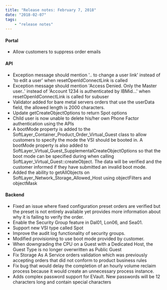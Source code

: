 ```yaml
---
title: "Release notes: February 7, 2018"
date: "2018-02-07"
tags:
    - "release notes"
---
```


#### Portal
+ Allow customers to suppress order emails

#### API
+ Exception message should mention '.. to change a user link' instead of 'to edit a user' when resetOpenIdConnectLink is called
+ Exception message should mention 'Access Denied. Only the Master user..' instead of 'Account 1234 is authenticated by IBMid...' when resetOpenIdConnectLink is called for subuser
+ Validator added for bare metal servers orders that use the userData field, the allowed length is 2000 characters.
+ Update getCreateObjectOptions to return Spot options
+ Child user is now unable to delete his/her own Phone Factor authentication using the APIs
+ A bootMode property is added to the SoftLayer_Container_Product_Order_Virtual_Guest class to allow customers to specify the mode the VSI should be booted in. A bootMode property is also added to SoftLayer_Virtual_Guest_SupplementalCreateObjectOptions so that the boot mode can be specified during when calling SoftLayer_Virtual_Guest::createObject. The data will be verified and the customer informed if they have submitted an invalid boot mode.
+ Added the ability to getAllObjects on SoftLayer_Network_Storage_Allowed_Host using objectFilters and objectMask

#### Backend
+ Fixed an issue where fixed configuration preset orders are verified but the preset is not entirely available yet provides more information about why it is failing to verify the order.
+ Enable the Security Group feature in Dal01, Lon06, and Sea01.
+ Support new VSI type called Spot
+ Improve the audit log functionality of security groups.
+ Modified provisioning to use boot mode provided by customer.
+ When downgrading the CPU on a Guest with a Dedicated Host, the Guest Type is no longer overwritten as Public Guest
+ Fix Storage As A Service orders validation which was previously accepting orders that did not conform to product business rules
+ Fix bug that would delay the completion of an hourly volume reclaim process because it would create an unnecessary process instance.
+ Adds complex password support for EVault. New passwords will be 12 characters long and contain special characters
